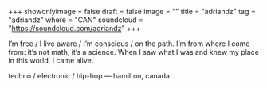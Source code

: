 +++
showonlyimage = false
draft = false
image = ""
title = "adriandz"
tag = "adriandz"
where = "CAN"
soundcloud = "https://soundcloud.com/adriandz"
+++

I’m free / I live aware / I’m conscious / on the path. I’m from where I come from: it’s not math, it’s a science. When I saw what I was and knew my place in this world, I came alive.

techno / electronic / hip-hop — hamilton, canada